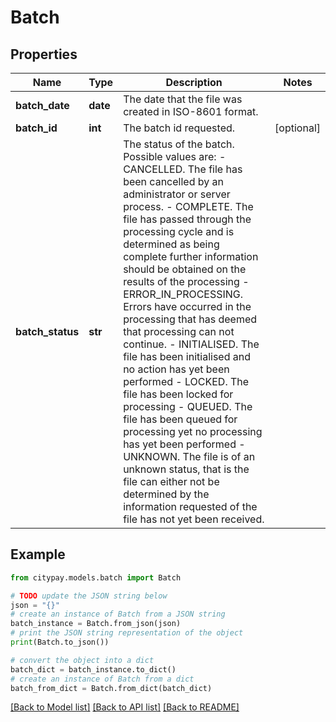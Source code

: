 # Batch


## Properties

Name | Type | Description | Notes
------------ | ------------- | ------------- | -------------
**batch_date** | **date** | The date that the file was created in ISO-8601 format. | 
**batch_id** | **int** | The batch id requested. | [optional] 
**batch_status** | **str** | The status of the batch. Possible values are:    - CANCELLED. The file has been cancelled by an administrator or server process.  - COMPLETE. The file has passed through the processing cycle and is determined as being complete further information should be obtained on the results of the processing - ERROR_IN_PROCESSING. Errors have occurred in the processing that has deemed that processing can not continue. - INITIALISED. The file has been initialised and no action has yet been performed - LOCKED. The file has been locked for processing - QUEUED. The file has been queued for processing yet no processing has yet been performed - UNKNOWN. The file is of an unknown status, that is the file can either not be determined by the information requested of the file has not yet been received.  | 

## Example

```python
from citypay.models.batch import Batch

# TODO update the JSON string below
json = "{}"
# create an instance of Batch from a JSON string
batch_instance = Batch.from_json(json)
# print the JSON string representation of the object
print(Batch.to_json())

# convert the object into a dict
batch_dict = batch_instance.to_dict()
# create an instance of Batch from a dict
batch_from_dict = Batch.from_dict(batch_dict)
```
[[Back to Model list]](../README.md#documentation-for-models) [[Back to API list]](../README.md#documentation-for-api-endpoints) [[Back to README]](../README.md)


